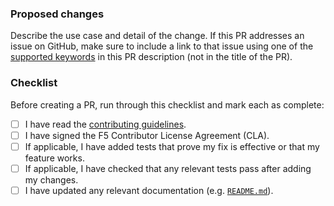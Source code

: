 ### Proposed changes

Describe the use case and detail of the change. If this PR addresses an issue on GitHub, make sure to include a link to that issue using one of the [supported keywords](https://docs.github.com/en/github/managing-your-work-on-github/linking-a-pull-request-to-an-issue) in this PR description (not in the title of the PR).

### Checklist

Before creating a PR, run through this checklist and mark each as complete:

- [ ] I have read the [contributing guidelines](/CONTRIBUTING.md).
- [ ] I have signed the F5 Contributor License Agreement (CLA).
- [ ] If applicable, I have added tests that prove my fix is effective or that my feature works.
- [ ] If applicable, I have checked that any relevant tests pass after adding my changes.
- [ ] I have updated any relevant documentation (e.g. [`README.md`](/README.md)).
